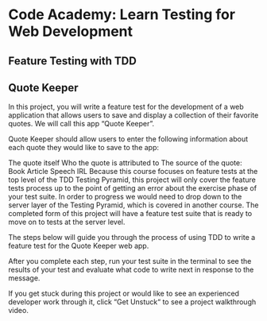 # Code Academy: Learn Testing for Web Development
## Feature Testing with TDD
## Quote Keeper

In this project, you will write a feature test for the development of a web application that allows users to save and display a collection of their favorite quotes. We will call this app “Quote Keeper”.

Quote Keeper should allow users to enter the following information about each quote they would like to save to the app:

The quote itself
Who the quote is attributed to
The source of the quote:
Book
Article
Speech
IRL
Because this course focuses on feature tests at the top level of the TDD Testing Pyramid, this project will only cover the feature tests process up to the point of getting an error about the exercise phase of your test suite. In order to progress we would need to drop down to the server layer of the Testing Pyramid, which is covered in another course. The completed form of this project will have a feature test suite that is ready to move on to tests at the server level.

The steps below will guide you through the process of using TDD to write a feature test for the Quote Keeper web app.

After you complete each step, run your test suite in the terminal to see the results of your test and evaluate what code to write next in response to the message.

If you get stuck during this project or would like to see an experienced developer work through it, click “Get Unstuck“ to see a project walkthrough video.